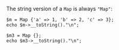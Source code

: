 The string version of a `Map` is always `"Map"`:

```basic-usage.hack
$m = Map {'a' => 1, 'b' => 2, 'c' => 3};
echo $m->__toString()."\n";

$m3 = Map {};
echo $m3->__toString()."\n";
```
